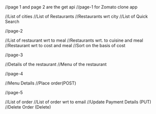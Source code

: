 //page 1 and page 2 are the get api
//page-1
for Zomato clone app

//List of cities
//List of Restaurants
//Restaurants wrt city
//List of Quick Search

//page-2

//List of restaurant wrt to meal
//Restaurants wrt. to cuisine and meal
//Restaurant wrt to cost and meal
//Sort on the basis of cost

//page-3

//Details of the restaurant
//Menu of the restaurant

//page-4

//Menu Details
//Place order(POST)

//page-5

//List of order
//List of order wrt to email
//Update Payment Details (PUT)
//Delete Order (Delete)
